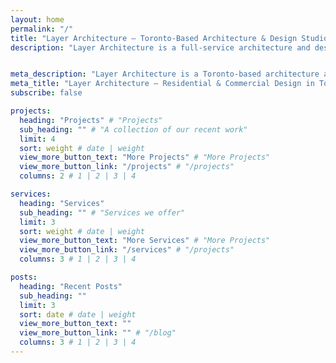 ```yaml
---
layout: home
permalink: "/"
title: "Layer Architecture – Toronto-Based Architecture & Design Studio"
description: "Layer Architecture is a full-service architecture and design studio based in Toronto, Ontario. We specialize in residential and commercial projects of all sizes and complexities, from all new construction, additions, and interior alterations"


meta_description: "Layer Architecture is a Toronto-based architecture and design studio offering innovative residential and commercial solutions. View our projects and services."
meta_title: "Layer Architecture – Residential & Commercial Design in Toronto"
subscribe: false

projects:
  heading: "Projects" # "Projects"
  sub_heading: "" # "A collection of our recent work"
  limit: 4
  sort: weight # date | weight
  view_more_button_text: "More Projects" # "More Projects"
  view_more_button_link: "/projects" # "/projects"
  columns: 2 # 1 | 2 | 3 | 4

services:
  heading: "Services"
  sub_heading: "" # "Services we offer"
  limit: 3
  sort: weight # date | weight
  view_more_button_text: "More Services" # "More Projects"
  view_more_button_link: "/services" # "/projects"
  columns: 3 # 1 | 2 | 3 | 4

posts:
  heading: "Recent Posts"
  sub_heading: ""
  limit: 3
  sort: date # date | weight
  view_more_button_text: ""
  view_more_button_link: "" # "/blog"
  columns: 3 # 1 | 2 | 3 | 4
---
```

